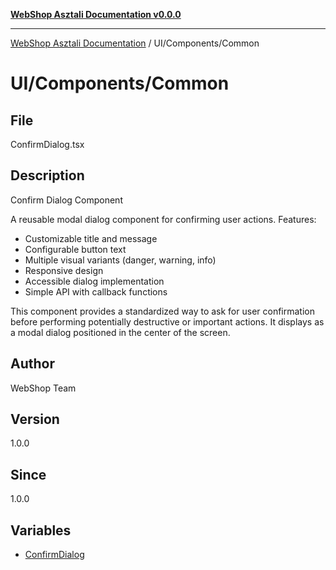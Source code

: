 [**WebShop Asztali Documentation v0.0.0**](../../../README.md)

***

[WebShop Asztali Documentation](../../../modules.md) / UI/Components/Common

# UI/Components/Common

## File

ConfirmDialog.tsx

## Description

Confirm Dialog Component

A reusable modal dialog component for confirming user actions.
Features:
- Customizable title and message
- Configurable button text
- Multiple visual variants (danger, warning, info)
- Responsive design
- Accessible dialog implementation
- Simple API with callback functions

This component provides a standardized way to ask for user confirmation
before performing potentially destructive or important actions.
It displays as a modal dialog positioned in the center of the screen.

## Author

WebShop Team

## Version

1.0.0

## Since

1.0.0

## Variables

- [ConfirmDialog](variables/ConfirmDialog.md)
